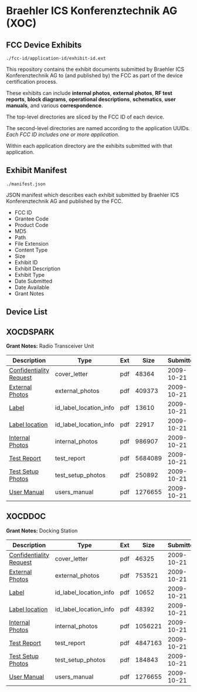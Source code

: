 # Braehler ICS Konferenztechnik AG (XOC)
## FCC Device Exhibits

```
./fcc-id/application-id/exhibit-id.ext
```

This repository contains the exhibit documents submitted by Braehler ICS Konferenztechnik AG to (and published by) the FCC as part of the device certification process.

These exhibits can include **internal photos**, **external photos**, **RF test reports**, **block diagrams**, **operational descriptions**, **schematics**, **user manuals**, and various **correspondence**.

The top-level directories are sliced by the FCC ID of each device.

The second-level directories are named according to the application UUIDs. *Each FCC ID includes one or more application.*

Within each application directory are the exhibits submitted with that application. 

## Exhibit Manifest

```
./manifest.json
```

JSON manifest which describes each exhibit submitted by Braehler ICS Konferenztechnik AG and published by the FCC.

- FCC ID
- Grantee Code
- Product Code
- MD5
- Path
- File Extension
- Content Type
- Size
- Exhibit ID
- Exhibit Description
- Exhibit Type
- Date Submitted
- Date Available
- Grant Notes

## Device List
## XOCDSPARK
**Grant Notes:** Radio Transceiver Unit

| Description | Type | Ext | Size | Submitted | Available |
| ----------- | ---- | --- | ---- | --------- | --------- |
| [Confidentiality Request](XOCDSPARK/a12752657f6e60662b7fdb969fe95790/1186721.pdf) | cover_letter | pdf | 48364 | 2009-10-21 | 2009-10-21 |
| [External Photos](XOCDSPARK/a12752657f6e60662b7fdb969fe95790/1186722.pdf) | external_photos | pdf | 409373 | 2009-10-21 | 2009-10-21 |
| [Label](XOCDSPARK/a12752657f6e60662b7fdb969fe95790/1186724.pdf) | id_label_location_info | pdf | 13610 | 2009-10-21 | 2009-10-21 |
| [Label location](XOCDSPARK/a12752657f6e60662b7fdb969fe95790/1186725.pdf) | id_label_location_info | pdf | 22917 | 2009-10-21 | 2009-10-21 |
| [Internal Photos](XOCDSPARK/a12752657f6e60662b7fdb969fe95790/1186723.pdf) | internal_photos | pdf | 986907 | 2009-10-21 | 2009-10-21 |
| [Test Report](XOCDSPARK/a12752657f6e60662b7fdb969fe95790/1186729.pdf) | test_report | pdf | 5684089 | 2009-10-21 | 2009-10-21 |
| [Test Setup Photos](XOCDSPARK/a12752657f6e60662b7fdb969fe95790/1186730.pdf) | test_setup_photos | pdf | 250892 | 2009-10-21 | 2009-10-21 |
| [User Manual](XOCDSPARK/a12752657f6e60662b7fdb969fe95790/1186731.pdf) | users_manual | pdf | 1276655 | 2009-10-21 | 2009-10-21 |
## XOCDDOC
**Grant Notes:** Docking Station

| Description | Type | Ext | Size | Submitted | Available |
| ----------- | ---- | --- | ---- | --------- | --------- |
| [Confidentiality Request](XOCDDOC/86909fe4397c666ad90493d7371ebf6d/1186734.pdf) | cover_letter | pdf | 46325 | 2009-10-21 | 2009-10-21 |
| [External Photos](XOCDDOC/86909fe4397c666ad90493d7371ebf6d/1186735.pdf) | external_photos | pdf | 753521 | 2009-10-21 | 2009-10-21 |
| [Label](XOCDDOC/86909fe4397c666ad90493d7371ebf6d/1186737.pdf) | id_label_location_info | pdf | 10652 | 2009-10-21 | 2009-10-21 |
| [Label location](XOCDDOC/86909fe4397c666ad90493d7371ebf6d/1186738.pdf) | id_label_location_info | pdf | 48392 | 2009-10-21 | 2009-10-21 |
| [Internal Photos](XOCDDOC/86909fe4397c666ad90493d7371ebf6d/1186736.pdf) | internal_photos | pdf | 1056221 | 2009-10-21 | 2009-10-21 |
| [Test Report](XOCDDOC/86909fe4397c666ad90493d7371ebf6d/1186742.pdf) | test_report | pdf | 4847163 | 2009-10-21 | 2009-10-21 |
| [Test Setup Photos](XOCDDOC/86909fe4397c666ad90493d7371ebf6d/1186743.pdf) | test_setup_photos | pdf | 184843 | 2009-10-21 | 2009-10-21 |
| [User Manual](XOCDDOC/86909fe4397c666ad90493d7371ebf6d/1186731.pdf) | users_manual | pdf | 1276655 | 2009-10-21 | 2009-10-21 |
